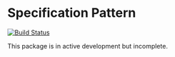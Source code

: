 # Specification Pattern

[![Build Status](https://travis-ci.org/uetoyo/specification-pattern-java.svg?branch=master)](https://travis-ci.org/uetoyo/specification-pattern-java)

This package is in active development but incomplete.
